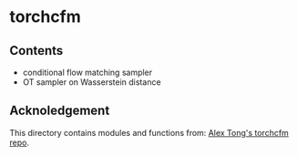 # torchcfm

## Contents

* conditional flow matching sampler
* OT sampler on Wasserstein distance

## Acknoledgement

This directory contains modules and functions from: [Alex Tong's torchcfm repo](https://github.com/atong01/conditional-flow-matching).

